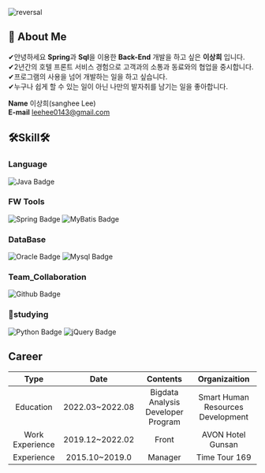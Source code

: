 ![reversal](https://capsule-render.vercel.app/api?type=wave&reversal=true&color=1A0F14&height=105&section=footer&text=%20LeeSangHee&fontColor=bc5e00&fontSize=70)

## 🙂 About Me 

✔안녕하세요 **Spring**과 **Sql**을 이용한 **Back-End** 개발을 하고 싶은 **이상희** 입니다.   
✔2년간의 호텔 프론트 서비스 경험으로 고객과의 소통과 동료와의 협업을 중시합니다.  
✔프로그램의 사용을 넘어 개발하는 일을 하고 싶습니다.  
✔누구나 쉽게 할 수 있는 일이 아닌 나만의 발자취를 남기는 일을 좋아합니다.


<strong>Name</strong> <span>이상희(sanghee Lee)</span><br>
<strong>E-mail</strong> <span>leehee0143@gmail.com</span>
<br>


## 🛠Skill🛠

### Language
![Java Badge](https://img.shields.io/badge/Java-007396?&style=flat-square&logo=Java&logoColor=white)
### FW Tools
![Spring Badge](https://img.shields.io/badge/Spring-6DB33F?&style=flat-square&logo=Spring&logoColor=white)
![MyBatis Badge](https://img.shields.io/badge/MyBatis-2B283A?&style=flat-square&logo=MyBatis&logoColor=white)
### DataBase
![Oracle Badge](https://img.shields.io/badge/Oracle-F80000?style=flat-square&logo=Oracle&logoColor=white)
![Mysql Badge](https://img.shields.io/badge/Mysql-4479A1?style=flat-square&logo=Mysql&logoColor=white)
### Team_Collaboration
![Github Badge](https://img.shields.io/badge/GitHub-181717?style=flat-square&logo=GitHub&logoColor=white)


### 📖studying
![Python Badge](https://img.shields.io/badge/Python-3776AB?style=flat-square&logo=Python&logoColor=white)
![jQuery Badge](https://img.shields.io/badge/jQuery-0769AD?style=flat-square&logo=jQuery&logoColor=white)

## Career

|Type|Date|Contents|Organizaition|
|:---:|:---:|:---:|:---:|
|Education|2022.03~2022.08|Bigdata Analysis Developer Program|Smart Human Resources Development|
|Work Experience|2019.12~2022.02|Front|AVON Hotel Gunsan|
|Experience|2015.10~2019.0|Manager|Time Tour 169|




